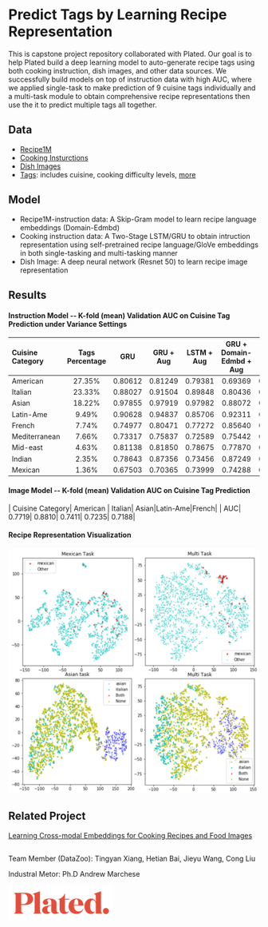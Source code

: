 # Predict Tags by Learning Recipe Representation  

This is capstone project repository collaborated with Plated. Our goal is to help Plated build a deep learning model to auto-generate recipe tags using both cooking instruction, dish images, and other data sources. We successfully build models on top of instruction data with high AUC, where we applied single-task to make prediction of 9 cuisine tags individually and a multi-task module to obtain comprehensive recipe representations then use the it to predict multiple tags all together.

## Data
* [Recipe1M](http://im2recipe.csail.mit.edu/dataset/download/)
* [Cooking Insturctions](/data/data_sample.pdf)
* [Dish Images](/data/data_sample.pdf)
* [Tags](/data/Tags_structure_self.csv): includes cuisine, cooking difficulty levels, [more](/data/Tags_structure_self.csv)

## Model
* Recipe1M-instruction data: A Skip-Gram model to learn recipe language embeddings (Domain-Edmbd)
* Cooking instruction data: A Two-Stage LSTM/GRU to obtain intruction representation using self-pretrained recipe language/GloVe embeddings in both single-tasking and multi-tasking manner
* Dish Image: A deep neural network (Resnet 50) to learn recipe image representation

## Results
#### Instruction Model -- K-fold (mean) Validation AUC on Cuisine Tag Prediction under Variance Settings
| Cuisine Category| Tags Percentage	| GRU 	| GRU + Aug	| LSTM + Aug	| GRU + Domain-Edmbd + Aug|Multi-task |
| :--- 				|:---:			|:---:	|:---:	|:---:		|:---:		| ---: 	|
|American |27.35% |0.80612 |0.81249 |0.79381 |0.69369 |0.74103|
|Italian |23.33%| 0.88027 |0.91504 |0.89848| 0.80436 |0.85489|
|Asian |18.22% |0.97855 |0.97919 |0.97982 |0.88072 |0.94860|
|Latin-Ame |9.49% |0.90628 |0.94837 |0.85706 |0.92311 |0.93433|
|French |7.74% |0.74977 |0.80471 |0.77272 |0.85640 |0.79605|
| Mediterranean| 7.66% |0.73317 |0.75837 |0.72589 |0.75442 |0.79292|
|Mid-east |4.63% |0.81138| 0.81850 |0.78675 |0.77870| 0.87369|
|Indian |2.35% |0.78643 |0.87356 |0.73456 |0.87249 |0.88438|
|Mexican |1.36% |0.67503 |0.70365 | 0.73999 |0.74288 |0.90554|

#### Image Model -- K-fold (mean) Validation AUC on Cuisine Tag Prediction
| Cuisine Category| American | Italian| Asian|Latin-Ame|French|
| AUC| 0.7719| 0.8810| 0.7411| 0.7235| 0.7188|

#### Recipe Representation Visualization
![Recipe Embedding](https://github.com/NYU-CDS-Capstone-Project/Plated_Recipe_Tags_Predict/blob/master/pics/Recipe%20Representation.png)

## Related Project 
[Learning Cross-modal Embeddings for Cooking Recipes and Food Images](http://pic2recipe.csail.mit.edu)

## 
Team Member (DataZoo): Tingyan Xiang, Hetian Bai, Jieyu Wang, Cong Liu

Industral Metor: Ph.D Andrew Marchese 

![Logo](pics/logo_image.png) 
